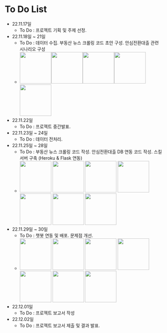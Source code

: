 # To Do List 
- 22.11.17일
    + To Do : 프로젝트 기획 및 주제 선정.
- 22.11.18일 ~ 21일
    + To Do : 데이터 수집. 부동산 뉴스 크롤링 코드 초안 구성. 안심전환대출 관련 시나리오 구성
    + <img src="https://user-images.githubusercontent.com/115764991/202325075-4336d3be-ff54-4133-9c2f-38a5d38d5e66.png" width="100" height="100"><img src="https://user-images.githubusercontent.com/115764991/202325089-5c2d7911-f601-4313-950d-421f6fb7e53f.png" width="100" height="100"><img src="https://user-images.githubusercontent.com/115764991/202326221-0533c815-11f6-4583-882f-3c0f0e977a8a.png" width="100" height="100"><img src="https://user-images.githubusercontent.com/115764991/202326235-7f3d7c60-cbcb-4fa2-a098-afd0efce7aab.png" width="100" height="100"><img src="https://user-images.githubusercontent.com/115764991/202326244-d74d50e3-0c94-40a9-aa35-72a8dfe2395f.png" width="100" height="100">
- 22.11.22일
    + To Do : 프로젝트 중간발표.
- 22.11.23일 ~ 24일
    + To Do : 데이터 전처리.
- 22.11.25일 ~ 28일
    + To Do : 부동산 뉴스 크롤링 코드 작성. 안심전환대출 DB 연동 코드 작성. 스킬서버 구축 (Heroku & Flask 연동)
    + <img src="https://user-images.githubusercontent.com/115764991/202608024-98bf957a-9c25-46e1-825a-3d552f82cfd8.png" width="100" height="100"> <img src="https://user-images.githubusercontent.com/115764991/202608028-00fe6074-5c57-4bde-9f8f-2a1b53ea442b.png" width="100" height="100"> <img src="https://user-images.githubusercontent.com/115764991/202608041-6235d592-d89e-4610-b300-c56c92b3ea09.png" width="100" height="100"> <img src="https://user-images.githubusercontent.com/115764991/202608045-0adf16c7-a8b7-4275-a7c6-1071f141f124.png" width="100" height="100"> <img src="https://user-images.githubusercontent.com/115764991/202608048-fb8d61ab-b32b-4b3d-88af-37e9d4644357.png" width="100" height="100"> <img src="https://user-images.githubusercontent.com/115764991/202608049-43869ff3-2021-4e5a-92e4-c63236043c98.png" width="100" height="100"> <img src="https://user-images.githubusercontent.com/115764991/202608051-dc00c577-8584-4c79-8fac-960a5cc925ea.png" width="100" height="100">
- 22.11.29일 ~ 30일
    + To Do : 챗봇 연동 및 배포. 문제점 개선.
    + <img src="https://user-images.githubusercontent.com/115764991/202609129-df2635c9-9c76-4bfd-9c95-a2513dfe3842.jpg" width="100" height="100"> <img src="https://user-images.githubusercontent.com/115764991/202609132-d3af9a92-5f11-4919-8634-acdc52cb4e6c.jpg" width="100" height="100"> <img src="https://user-images.githubusercontent.com/115764991/202609134-fbcfa880-4cc6-4022-b93a-fb428b657b0b.jpg" width="100" height="100"> <img src="https://user-images.githubusercontent.com/115764991/202609137-38acdb19-3426-4c73-8fbf-48d5c4036254.jpg" width="100" height="100"> <img src="https://user-images.githubusercontent.com/115764991/202609139-5d1a2bbd-a592-49a2-8bdb-d93e4afa25b6.jpg" width="100" height="100"> <img src="https://user-images.githubusercontent.com/115764991/202609141-fc3e44dd-331c-457a-8a9f-f61bf9918906.jpg" width="100" height="100"> <img src="https://user-images.githubusercontent.com/115764991/202609143-c29c6d0c-d5c7-4084-ba1e-bb1fcd6ebb02.jpg" width="100" height="100">
- 22.12.01일
    + To Do : 프로젝트 보고서 작성
- 22.12.02일
    + To Do : 프로젝트 보고서 제출 및 결과 발표.